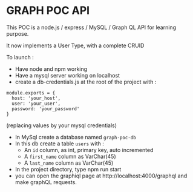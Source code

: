 # GRAPH POC API

This POC is a node.js / express / MySQL / Graph QL API for learning purpose.

It now implements a User Type, with a complete CRUID

To launch :

- Have node and npm working
- Have a mysql server working on localhost
- create a db-credentials.js at the root of the project with :
```
module.exports = {
  host: 'your_host',
  user: 'your_user',
  password: 'your_password'
}
```
(replacing values by your mysql credentials)
- In MySql create a database named `graph-poc-db`
- In this db create a table `users` with :
    - An `id` column, as int, primary key, auto incremented
    - A `first_name` column as VarChar(45)
    - A `last_name` column as VarChar(45)
- In the project directory, type npm run start
- you can open the graphiql page at http://localhost:4000/graphql and make graphQL requests.
